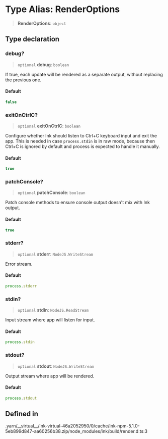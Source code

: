 # Type Alias: RenderOptions

> **RenderOptions**: `object`

## Type declaration

### debug?

> `optional` **debug**: `boolean`

If true, each update will be rendered as a separate output, without replacing the previous one.

#### Default

```ts
false
```

### exitOnCtrlC?

> `optional` **exitOnCtrlC**: `boolean`

Configure whether Ink should listen to Ctrl+C keyboard input and exit the app. This is needed in case `process.stdin` is in raw mode, because then Ctrl+C is ignored by default and process is expected to handle it manually.

#### Default

```ts
true
```

### patchConsole?

> `optional` **patchConsole**: `boolean`

Patch console methods to ensure console output doesn't mix with Ink output.

#### Default

```ts
true
```

### stderr?

> `optional` **stderr**: `NodeJS.WriteStream`

Error stream.

#### Default

```ts
process.stderr
```

### stdin?

> `optional` **stdin**: `NodeJS.ReadStream`

Input stream where app will listen for input.

#### Default

```ts
process.stdin
```

### stdout?

> `optional` **stdout**: `NodeJS.WriteStream`

Output stream where app will be rendered.

#### Default

```ts
process.stdout
```

## Defined in

.yarn/\_\_virtual\_\_/ink-virtual-46a2052950/0/cache/ink-npm-5.1.0-5eb899d847-aa60256b38.zip/node\_modules/ink/build/render.d.ts:3
